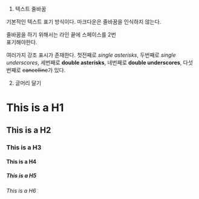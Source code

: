 1. 텍스트 줄바꿈

기본적인 텍스트 표기 방식이다.
마크다운은 줄바꿈을 인식하지 않는다.

줄바꿈을 하기 위해서는 라인 끝에 스페이스를 2번  
표기해야한다.

여러가지 강조 표시가 존재한다. 첫전째로 *single asterisks*, 
두번째로 _single underscores_, 세번째로 **double asterisks**,
네번째로 __double underscores__, 다섯번째로 ~~cancelline~~가 있다.  
  
2. 글머리 달기
# This is a H1 
## This is a H2 
### This is a H3 
#### This is a H4 
##### This is a H5 
###### This is a H6


